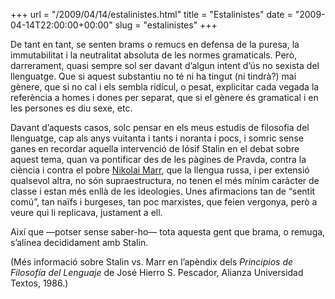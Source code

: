 +++
url = "/2009/04/14/estalinistes.html"
title = "Estalinistes"
date = "2009-04-14T22:00:00+00:00"
slug = "estalinistes"
+++

De tant en tant, se senten brams o remucs en defensa de la puresa, la immutabilitat i la neutralitat absoluta de les normes gramaticals. Però, darrerament, quasi sempre sol ser davant d’algun intent d’ús no sexista del llenguatge. Que si aquest substantiu no té ni ha tingut (ni tindrà?) mai gènere, que si no cal i els sembla ridícul, o pesat, explicitar cada vegada la referència a homes i dones per separat, que si el gènere és gramatical i en les persones es diu sexe, etc.

Davant d’aquests casos, solc pensar en els meus estudis de filosofia del llenguatge, cap als anys vuitanta i tants i noranta i pocs, i somric sense ganes en recordar aquella intervenció de Iósif Stalin en el debat sobre aquest tema, quan va pontificar des de les pàgines de Pravda, contra la ciència i contra el pobre [Nikolai Marr](http://en.wikipedia.org/wiki/Nikolay_Yakovlevich_Marr), que la llengua russa, i per extensió qualsevol altra, no són supraestructura, no tenen el més mínim caràcter de classe i estan més enllà de les ideologies. Unes afirmacions tan de “sentit comú”, tan naïfs i burgeses, tan poc marxistes, que feien vergonya, però a veure qui li replicava, justament a ell.

Així que —potser sense saber-ho— tota aquesta gent que brama, o remuga, s’alinea decididament amb Stalin.

(Més informació sobre Stalin vs. Marr en l’apèndix dels *Principios de Filosofía del Lenguaje* de José Hierro S. Pescador, Alianza Universidad Textos, 1986.)

